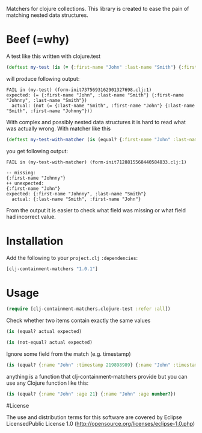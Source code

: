 Matchers for clojure collections. This library is created to ease the pain of matching nested data structures.

# Beef (=why)

A test like this written with clojure.test

```clojure
(deftest my-test (is (= {:first-name "John" :last-name "Smith"} {:first-name "Johnny" :last-name "Smith"})))
```

will produce following output:

```
FAIL in (my-test) (form-init7375693162901327698.clj:1)
expected: (= {:first-name "John", :last-name "Smith"} {:first-name "Johnny", :last-name "Smith"})
  actual: (not (= {:last-name "Smith", :first-name "John"} {:last-name "Smith", :first-name "Johnny"}))
```

With complex and possibly nested data structures it is hard to read what was actually wrong. With matcher like this

```clojure
(deftest my-test-with-matcher (is (equal? {:first-name "John" :last-name "Smith"} {:first-name "Johnny" :last-name "Smith"})))
```

you get following output:

```
FAIL in (my-test-with-matcher) (form-init7128815568440584833.clj:1)

-- missing:
{:first-name "Johnny"}
++ unexpected:
{:first-name "John"}
expected: {:first-name "Johnny", :last-name "Smith"}
  actual: {:last-name "Smith", :first-name "John"}
```

From the output it is easier to check what field was missing or what field had incorrect value.

# Installation

Add the following to your `project.clj` `:dependencies`:

```clojure
[clj-containment-matchers "1.0.1"]
```

# Usage

```clojure
(require [clj-containment-matchers.clojure-test :refer :all])
```
Check whether two items contain exactly the same values

```clojure
(is (equal? actual expected)

(is (not-equal? actual expected)
```

Ignore some field from the match (e.g. timestamp)

```clojure
(is (equal? {:name "John" :timestamp 219898989} {:name "John" :timestamp anything})
```

anything is a function that clj-containment-matchers provide but you can use any Clojure function like this:

```clojure
(is (equal? {:name "John" :age 21} {:name "John" :age number?})
```

#License

The use and distribution terms for this software are covered by Eclipse LicensedPublic License 1.0 (http://opensource.org/licenses/eclipse-1.0.php)
